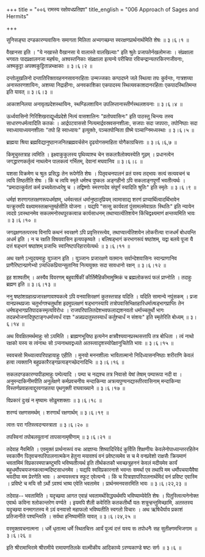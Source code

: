 +++
title = "००६ रामस्य रक्षोवधप्रतिज्ञा"
title_english = "006 Approach of Sages and Hermits"

+++


सुनिसङ्घा दण्डकारण्यवासिनः समागता मिलिता अभ्यगच्छन्त
स्वरक्षणप्रार्थनार्थमिति शेषः  ॥  ३।६।१  ॥   

  

वैखानसा इति । "ये नखास्ते वैखानसा ये वालास्ते वालखिल्याः" इति श्रुतेः
प्रजापतेर्नखलोमजाः । संप्रक्षाला भगवतः पादप्रक्षालनजा महर्षयः,
अश्वस्तनिकाः संप्रक्षाला इत्यन्ये परीचिपा रविचन्द्रान्यतरकिरणजीवनाः,
अश्मकुट्टा अपक्वकुट्टितान्नभक्षकाः  ॥  ३।६।२  ॥   

  

दन्तोलूखलिनो दन्तातिरिक्तावहननसावनरहिताः उन्मज्जकाः कण्ठदघ्ने जले
स्थित्वा तपः कुर्वन्तः, गात्रशय्या अनास्तरणशायिनः, अशय्या निद्राहीनाः,
अनवकाशिका एकपादस्य स्थित्यवकाशदानरहिताः एकपादस्थितिमन्त इति यावत्  ॥ 
३।६।३  ॥   

  

आकाशनिलया अनावृतप्रदेशस्थायिनः, स्थण्डिलशायिन उपलिप्तानास्तीर्णस्थलशयनाः
 ॥  ३।६।४  ॥   

  

ऊर्ध्ववासिनो गिरिशिखराद्यूर्ध्वप्रदेशे नित्यं वासशालिनः "व्रतोपवासिनः"
इति पाठस्तु चिन्त्यः तस्य साधारणधर्मत्वादिति कतकः । आर्द्रपटवाससो
नित्यमार्द्रवस्रवसनशीलाः, सजपाः सदा जपपराः, तपोनिष्ठाः सदा
स्वाध्यायाध्ययनशीलाः "तपो हि स्वाध्यायः" इत्युक्तेः, पञ्चतपोन्विता
ग्रीष्मे पञ्चाग्निमध्यस्थाः  ॥  ३।६।५  ॥   

  

ब्राह्मया श्रिया ब्रह्मविद्यानुष्ठानजनितब्रह्मवर्चसेन दृढयोगसमाहिता
योगैकाग्रचित्ताः  ॥  ३।६।६,७  ॥   

  

किमूचुस्तत्राह त्वमिति । इक्ष्वाकुकुलस्य पृथिव्याश्च चेन
सकलत्रैलोक्यस्येति गूढम् । प्रधानत्वेन जगद्धारणकर्तृत्वं नाथत्वेन
पालकत्वं गर्भितम्, देवानां मघवानिव  ॥  ३।६।८  ॥   

  

यशसा विक्रमेण च श्रुतः प्रसिद्धः तेन रूपेणेति शेषः । पितृवचनपालनं व्रतं
यस्य तद्भावः सत्यं सत्यवचनं च त्वयि तिष्ठतीति शेषः । किं च त्वयि स्मृते
धर्मश्च पुष्कलः अङ्गहीनो ऽपि सकलाङ्गपूर्णो भवतीत्यर्थः ।
"प्रमादात्कुर्वतां कर्म प्रच्यवेताध्वरेषु च । तद्विष्णोः स्मरणादेव
संपूर्णं स्यादिति श्रुतिः" इति स्मृतेः  ॥  ३।६।९ ॥   

  

धर्मज्ञं शरणागतरक्षणरूपधर्मज्ञम्, धर्मवत्सलं धर्मानुष्ठातृप्रियम्
त्वामासाद्य शरणं प्राप्यार्थित्वादर्थिभावेन यत्क्रूरमपि
वक्ष्यामस्तत्क्षन्तुमर्हसीति योजना । यद्यपि "सत्सु कार्यवतां
पुंसामलमेवाग्रतः स्थितिः" इति न्यायेन त्वदग्रे ऽवस्थानमेव
सकलमनोरथपूरकत्वान्न कार्यसाधनम् तथाप्यार्त्यतिशयेन किंचिद्वक्ष्यमाणं
क्षन्तव्यमिति भावः  ॥  ३।६।१०  ॥   

  

जगद्रक्षणतत्परस्य विनापि कथनं स्वरक्षणे ऽपि प्रवृत्तिरस्त्येव,
तथाप्यार्त्यतिशयेन लोकरीत्या राजधर्मं बोधयन्ति अधर्म इति । न च रक्षति
विषयवासिन इत्यपकृष्यते । बलिषड्भागं करभागरूपं षष्ठांशम्, यद्वा बलये पूजा
यै दत्तं षड्भागं षष्ठांशम् प्रजाभिः स्वानिष्टपरिहारायेत्यर्थः  ॥  ३।६।११
 ॥   

  

अथ रक्षणे ऽभ्युदयमाहुः युञ्जान इति । युञ्जानः प्रजारक्षणे यतमानः
सर्वान्देशवासिनः स्वान्प्राणानिव प्राणैरिष्टान्प्राणेभ्यो
ऽप्यधिकप्रियान्सुतानिव नित्ययुक्तः सदा सावधानो रक्षन्  ॥  ३।६।१२  ॥   

  

इह शाश्वतीम् । अस्यैव विवरणम् बहुवार्षिकीं कीर्तिमैहिकीमामुष्मिकं च
ब्रह्मलोकरूपं फलं प्राप्नोति । तदाहुः ब्रह्मण इति  ॥  ३।६।१३  ॥   

  

ननु षष्ठांशग्रहात्प्रजारक्षणावश्यकत्वे ऽपि वनवासिरक्षणं कुतस्तत्राह
यदिति । यदिति सामान्ये नपुंसकम् । प्रजा वानप्रस्थप्रजाः
चतुर्भागश्चतुर्थांश इदमुपलक्षणं षड्भागस्यापि
तत्रोपवासिभिक्षाहारिधर्मात्षड्भागप्राप्तिः तेन
धर्मषड्भागप्रतिपादकस्मृत्यविरोधः । राजपरिपालितदेशभवफलाद्यशनवतो
धर्माच्चतुर्थो भागः तदन्नभोजनादिपुष्टाङ्गधर्मात्त्वर्धं राज्ञः
"अन्नप्रदातुस्तस्यार्धं कर्तुश्चार्धं न संशयः" इति स्मृतेरिति बोध्यम्  ॥ 
३।६।१४  ॥   

  

अथ विवक्षितमर्थमाहुः सो ऽयमिति । ब्राह्मणभूयिष्ठ इत्यनेन
क्षत्रवैश्यवानप्रस्थसत्तापि तत्र बोधिता । त्वं नाथो रक्षको यस्य स
त्वंनाथः सो ऽप्यनाथवद्वध्यते अतस्त्वादृशस्योपेक्षानुचितेति भावः  ॥ 
३।६।१५  ॥   

  

स्ववचसो मिथ्यात्वपरिपाहायाहुः एहीति । मुनयो मननशीलाः भावितात्मानो
निदिध्यासननिष्ठाः शरीराणि केवलं हत्वा त्यक्तानि
बहुप्रकारैरङ्गप्रत्यङ्गच्छेदनादिभिः  ॥  ३।६।१६  ॥   

  

सकलदण्डकारण्यपीडामाहुः पम्पेत्यादि । पम्पा च नद्यश्च तत्र निवासो येषां
तेषाम् पम्पारूपा नदी वा । अनुमन्दाकिनीमपीति अनुर्लक्षणे कर्मप्रवचनीयः
मन्दाकिन्या अत्रत्यपुण्यनद्यास्तीरवासिनाम् मन्दाकिन्या
विस्तर्णप्रवाहत्वाद्दुरवगाहतया पृथगुक्ती राघवाख्याने  ॥  ३।६।१७  ॥   

  

विप्रकारं दुःखं न मृष्यामः सोढुमशक्ताः  ॥  ३।६।१८  ॥   

  

शरण्यं रक्षणसमर्थम् । शरणार्थं रक्षणार्थम्  ॥  ३।६।१९  ॥   

  

त्वत्तः परा गतिस्त्वदन्यस्त्राता  ॥  ३।६।२०  ॥   

  

तपस्विनां तपोबलयुतानां तापसानामृषीणाम्  ॥  ३।६।२१  ॥   

  

तदेवाह नैवमिति । एवमुक्तं प्रार्थनारूपं वचः आज्ञाप्यः शिष्यादिरिवेदं
कुर्विति शिक्षणीयः केवलेनोपाध्यान्तररहितेन स्वकार्येण
पितृवचनपरिपालनात्मकेन हेतुना मयावश्यं वनं प्रवेष्टव्यमेव स च मे
वनप्रवेशो राक्षसैः क्रियमाणं भवतामिमं विप्रकारमपाक्रष्टुमपि
भविष्यतीत्यर्थ इति तीर्थकतकौ भवच्छत्रुहननं केवलं मदीयमेव कार्यं
बहुधर्मोपचयजनकत्वान्मदिष्टसाधनमेव । यद्यपि स्वविप्रकारनाशे भवन्तः समर्था
एव तथापि मम धर्मोपचयायैवैषा भवदीया मम प्रेरणेति भावः । अन्वयस्त्वत्र
स्फुट एवेत्यन्ये । किं च पित्राज्ञापरिपालनार्थमिदं वनं प्रविष्ट एवास्मि
। प्रविष्टे च मयि सौ ऽर्थो ऽवश्यं भाष्य एवेति भवतामेव ।
प्रार्थनमनवसरमिति भावः  ॥  ३।६।२२,२३  ॥   

  

तदेवाह-- भवतामिति । यदृच्छया आगत एवाहं भवतामर्थसिद्ध्यर्थमपि
भविष्याम्येवेति शेषः । पितुस्त्वित्यनेनोक्त एवार्थः कविना श्लोकान्तरेण
वर्ण्यते । इयमपि शैली कवेरिति कतकतीर्थौ यतः शत्रून्हन्तुमिच्छामि,
अतस्तस्य यदृच्छया वनमागतस्य मे ऽयं वनवासो महाफलो भविष्यतीति स्वगतो
विचारः । अथ ऋषिधैर्याय प्रकाशं प्रतिजानीते पश्यन्त्विति । सर्वथा
हनिष्यामीति यावत्  ॥  ३।६।२४,२५  ॥   

  

वरमुक्तवचनात्मना । धर्मे धृतात्मा धर्मे स्थितचित्तः आर्यं पूज्यं दत्तं
यस्य सः तपोधनैः सह सुतीक्ष्णमभिजगाम  ॥  ३।६।२६  ॥   

  

इति श्रीरामाभिरामे श्रीरामीये रामायणतिलके वाल्मीकीय आदिकाव्ये
ऽरण्यकाण्डे षष्टः सर्गः  ॥  ३।६  ॥   

  


